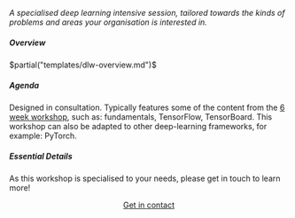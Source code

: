<p> <em>A specialised deep learning intensive session, tailored towards the kinds of
problems and areas your organisation is interested in.</em>
</p>

<h5>Overview</h5>

$partial("templates/dlw-overview.md")$


<h5>Agenda</h5>

<p> Designed in consultation. Typically features some of the content from the
<a href="/6-week-workshop-on-deep-learning.html">6 week workshop</a>, such as:
fundamentals, TensorFlow, TensorBoard. This workshop can also be adapted to
other deep-learning frameworks, for example: PyTorch. </p>


<h5>Essential Details</h5>

<p>As this workshop is specialised to your needs, please get in touch
to learn more!</p>

<p> <center> 
  <!--
    <a class="btn" href="https://noonvandersilk.typeform.com/to/qOzalz">Express interest</a> or
    -->
  <a class="btn" href="/contact.html">Get in contact</a> </center> </p>

